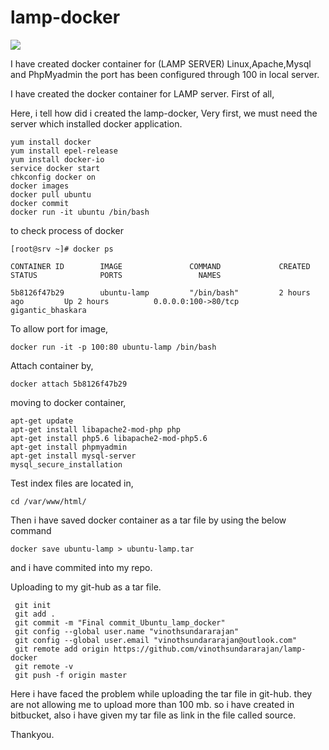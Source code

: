  
   #    lamp-docker
   
   


![](https://www.docker.com/sites/default/files/Docker_Supply-chain-V1.5-01.png)

I have created docker container for (LAMP SERVER) Linux,Apache,Mysql and PhpMyadmin the port has been configured through 100 in local server.


I have created the docker container for LAMP server.
First of all, 

Here, i tell how did i created the lamp-docker,
Very first, we must need the server which installed docker application.

    yum install docker
    yum install epel-release
    yum install docker-io
    service docker start
    chkconfig docker on
    docker images
    docker pull ubuntu
    docker commit 
    docker run -it ubuntu /bin/bash

to check process of docker

    [root@srv ~]# docker ps

    CONTAINER ID        IMAGE               COMMAND             CREATED             STATUS              PORTS                 NAMES
    
    5b8126f47b29        ubuntu-lamp         "/bin/bash"         2 hours ago         Up 2 hours          0.0.0.0:100->80/tcp   gigantic_bhaskara

To allow port for image,

    docker run -it -p 100:80 ubuntu-lamp /bin/bash

Attach container by,

    docker attach 5b8126f47b29

moving to docker container,


    apt-get update
    apt-get install libapache2-mod-php php
    apt-get install php5.6 libapache2-mod-php5.6
    apt-get install phpmyadmin
    apt-get install mysql-server
    mysql_secure_installation

Test index files are located in,

    cd /var/www/html/

Then i have saved docker container as a tar file by using the below command

    docker save ubuntu-lamp > ubuntu-lamp.tar

and i have commited into my repo.

Uploading to my git-hub as a tar file.


     git init
     git add .
     git commit -m "Final commit_Ubuntu_lamp_docker"
     git config --global user.name "vinothsundararajan"
     git config --global user.email "vinothsundararajan@outlook.com"
     git remote add origin https://github.com/vinothsundararajan/lamp-docker
     git remote -v
     git push -f origin master
     
Here i have faced the problem while uploading the tar file in git-hub. they are not allowing me to upload more than 100 mb.
so i have created in bitbucket, also i have given my tar file as link in the file called source.


Thankyou.

